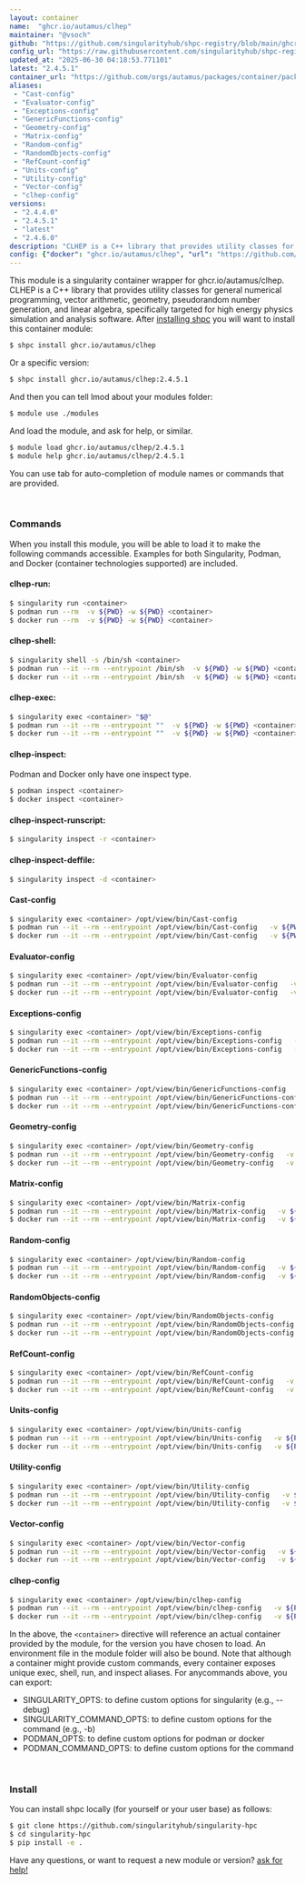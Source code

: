 ```yaml
---
layout: container
name:  "ghcr.io/autamus/clhep"
maintainer: "@vsoch"
github: "https://github.com/singularityhub/shpc-registry/blob/main/ghcr.io/autamus/clhep/container.yaml"
config_url: "https://raw.githubusercontent.com/singularityhub/shpc-registry/main/ghcr.io/autamus/clhep/container.yaml"
updated_at: "2025-06-30 04:18:53.771101"
latest: "2.4.5.1"
container_url: "https://github.com/orgs/autamus/packages/container/package/clhep"
aliases:
 - "Cast-config"
 - "Evaluator-config"
 - "Exceptions-config"
 - "GenericFunctions-config"
 - "Geometry-config"
 - "Matrix-config"
 - "Random-config"
 - "RandomObjects-config"
 - "RefCount-config"
 - "Units-config"
 - "Utility-config"
 - "Vector-config"
 - "clhep-config"
versions:
 - "2.4.4.0"
 - "2.4.5.1"
 - "latest"
 - "2.4.6.0"
description: "CLHEP is a C++ library that provides utility classes for general numerical programming, vector arithmetic, geometry, pseudorandom number generation, and linear algebra, specifically targeted for high energy physics simulation and analysis software."
config: {"docker": "ghcr.io/autamus/clhep", "url": "https://github.com/orgs/autamus/packages/container/package/clhep", "maintainer": "@vsoch", "description": "CLHEP is a C++ library that provides utility classes for general numerical programming, vector arithmetic, geometry, pseudorandom number generation, and linear algebra, specifically targeted for high energy physics simulation and analysis software.", "latest": {"2.4.5.1": "sha256:5e73148f9fa144fc6333db76b27e176f73b2a99fc973d162ea589220c1fa543a"}, "tags": {"2.4.4.0": "sha256:b881d89a14929d265f8848ea9785bb8fea149c40e3aa1d471642b5268d3c02db", "2.4.5.1": "sha256:5e73148f9fa144fc6333db76b27e176f73b2a99fc973d162ea589220c1fa543a", "latest": "sha256:4b636e45637263a392f7ba30ff8b980c5148d2b522597618d3f70ae701884b18", "2.4.6.0": "sha256:4b636e45637263a392f7ba30ff8b980c5148d2b522597618d3f70ae701884b18"}, "aliases": {"Cast-config": "/opt/view/bin/Cast-config", "Evaluator-config": "/opt/view/bin/Evaluator-config", "Exceptions-config": "/opt/view/bin/Exceptions-config", "GenericFunctions-config": "/opt/view/bin/GenericFunctions-config", "Geometry-config": "/opt/view/bin/Geometry-config", "Matrix-config": "/opt/view/bin/Matrix-config", "Random-config": "/opt/view/bin/Random-config", "RandomObjects-config": "/opt/view/bin/RandomObjects-config", "RefCount-config": "/opt/view/bin/RefCount-config", "Units-config": "/opt/view/bin/Units-config", "Utility-config": "/opt/view/bin/Utility-config", "Vector-config": "/opt/view/bin/Vector-config", "clhep-config": "/opt/view/bin/clhep-config"}}
---
```


This module is a singularity container wrapper for ghcr.io/autamus/clhep.
CLHEP is a C++ library that provides utility classes for general numerical programming, vector arithmetic, geometry, pseudorandom number generation, and linear algebra, specifically targeted for high energy physics simulation and analysis software.
After [installing shpc](#install) you will want to install this container module:


```bash
$ shpc install ghcr.io/autamus/clhep
```

Or a specific version:

```bash
$ shpc install ghcr.io/autamus/clhep:2.4.5.1
```

And then you can tell lmod about your modules folder:

```bash
$ module use ./modules
```

And load the module, and ask for help, or similar.

```bash
$ module load ghcr.io/autamus/clhep/2.4.5.1
$ module help ghcr.io/autamus/clhep/2.4.5.1
```

You can use tab for auto-completion of module names or commands that are provided.

<br>

### Commands

When you install this module, you will be able to load it to make the following commands accessible.
Examples for both Singularity, Podman, and Docker (container technologies supported) are included.

#### clhep-run:

```bash
$ singularity run <container>
$ podman run --rm  -v ${PWD} -w ${PWD} <container>
$ docker run --rm  -v ${PWD} -w ${PWD} <container>
```

#### clhep-shell:

```bash
$ singularity shell -s /bin/sh <container>
$ podman run --it --rm --entrypoint /bin/sh  -v ${PWD} -w ${PWD} <container>
$ docker run --it --rm --entrypoint /bin/sh  -v ${PWD} -w ${PWD} <container>
```

#### clhep-exec:

```bash
$ singularity exec <container> "$@"
$ podman run --it --rm --entrypoint ""  -v ${PWD} -w ${PWD} <container> "$@"
$ docker run --it --rm --entrypoint ""  -v ${PWD} -w ${PWD} <container> "$@"
```

#### clhep-inspect:

Podman and Docker only have one inspect type.

```bash
$ podman inspect <container>
$ docker inspect <container>
```

#### clhep-inspect-runscript:

```bash
$ singularity inspect -r <container>
```

#### clhep-inspect-deffile:

```bash
$ singularity inspect -d <container>
```


#### Cast-config

```bash
$ singularity exec <container> /opt/view/bin/Cast-config
$ podman run --it --rm --entrypoint /opt/view/bin/Cast-config   -v ${PWD} -w ${PWD} <container> -c " $@"
$ docker run --it --rm --entrypoint /opt/view/bin/Cast-config   -v ${PWD} -w ${PWD} <container> -c " $@"
```


#### Evaluator-config

```bash
$ singularity exec <container> /opt/view/bin/Evaluator-config
$ podman run --it --rm --entrypoint /opt/view/bin/Evaluator-config   -v ${PWD} -w ${PWD} <container> -c " $@"
$ docker run --it --rm --entrypoint /opt/view/bin/Evaluator-config   -v ${PWD} -w ${PWD} <container> -c " $@"
```


#### Exceptions-config

```bash
$ singularity exec <container> /opt/view/bin/Exceptions-config
$ podman run --it --rm --entrypoint /opt/view/bin/Exceptions-config   -v ${PWD} -w ${PWD} <container> -c " $@"
$ docker run --it --rm --entrypoint /opt/view/bin/Exceptions-config   -v ${PWD} -w ${PWD} <container> -c " $@"
```


#### GenericFunctions-config

```bash
$ singularity exec <container> /opt/view/bin/GenericFunctions-config
$ podman run --it --rm --entrypoint /opt/view/bin/GenericFunctions-config   -v ${PWD} -w ${PWD} <container> -c " $@"
$ docker run --it --rm --entrypoint /opt/view/bin/GenericFunctions-config   -v ${PWD} -w ${PWD} <container> -c " $@"
```


#### Geometry-config

```bash
$ singularity exec <container> /opt/view/bin/Geometry-config
$ podman run --it --rm --entrypoint /opt/view/bin/Geometry-config   -v ${PWD} -w ${PWD} <container> -c " $@"
$ docker run --it --rm --entrypoint /opt/view/bin/Geometry-config   -v ${PWD} -w ${PWD} <container> -c " $@"
```


#### Matrix-config

```bash
$ singularity exec <container> /opt/view/bin/Matrix-config
$ podman run --it --rm --entrypoint /opt/view/bin/Matrix-config   -v ${PWD} -w ${PWD} <container> -c " $@"
$ docker run --it --rm --entrypoint /opt/view/bin/Matrix-config   -v ${PWD} -w ${PWD} <container> -c " $@"
```


#### Random-config

```bash
$ singularity exec <container> /opt/view/bin/Random-config
$ podman run --it --rm --entrypoint /opt/view/bin/Random-config   -v ${PWD} -w ${PWD} <container> -c " $@"
$ docker run --it --rm --entrypoint /opt/view/bin/Random-config   -v ${PWD} -w ${PWD} <container> -c " $@"
```


#### RandomObjects-config

```bash
$ singularity exec <container> /opt/view/bin/RandomObjects-config
$ podman run --it --rm --entrypoint /opt/view/bin/RandomObjects-config   -v ${PWD} -w ${PWD} <container> -c " $@"
$ docker run --it --rm --entrypoint /opt/view/bin/RandomObjects-config   -v ${PWD} -w ${PWD} <container> -c " $@"
```


#### RefCount-config

```bash
$ singularity exec <container> /opt/view/bin/RefCount-config
$ podman run --it --rm --entrypoint /opt/view/bin/RefCount-config   -v ${PWD} -w ${PWD} <container> -c " $@"
$ docker run --it --rm --entrypoint /opt/view/bin/RefCount-config   -v ${PWD} -w ${PWD} <container> -c " $@"
```


#### Units-config

```bash
$ singularity exec <container> /opt/view/bin/Units-config
$ podman run --it --rm --entrypoint /opt/view/bin/Units-config   -v ${PWD} -w ${PWD} <container> -c " $@"
$ docker run --it --rm --entrypoint /opt/view/bin/Units-config   -v ${PWD} -w ${PWD} <container> -c " $@"
```


#### Utility-config

```bash
$ singularity exec <container> /opt/view/bin/Utility-config
$ podman run --it --rm --entrypoint /opt/view/bin/Utility-config   -v ${PWD} -w ${PWD} <container> -c " $@"
$ docker run --it --rm --entrypoint /opt/view/bin/Utility-config   -v ${PWD} -w ${PWD} <container> -c " $@"
```


#### Vector-config

```bash
$ singularity exec <container> /opt/view/bin/Vector-config
$ podman run --it --rm --entrypoint /opt/view/bin/Vector-config   -v ${PWD} -w ${PWD} <container> -c " $@"
$ docker run --it --rm --entrypoint /opt/view/bin/Vector-config   -v ${PWD} -w ${PWD} <container> -c " $@"
```


#### clhep-config

```bash
$ singularity exec <container> /opt/view/bin/clhep-config
$ podman run --it --rm --entrypoint /opt/view/bin/clhep-config   -v ${PWD} -w ${PWD} <container> -c " $@"
$ docker run --it --rm --entrypoint /opt/view/bin/clhep-config   -v ${PWD} -w ${PWD} <container> -c " $@"
```



In the above, the `<container>` directive will reference an actual container provided
by the module, for the version you have chosen to load. An environment file in the
module folder will also be bound. Note that although a container
might provide custom commands, every container exposes unique exec, shell, run, and
inspect aliases. For anycommands above, you can export:

 - SINGULARITY_OPTS: to define custom options for singularity (e.g., --debug)
 - SINGULARITY_COMMAND_OPTS: to define custom options for the command (e.g., -b)
 - PODMAN_OPTS: to define custom options for podman or docker
 - PODMAN_COMMAND_OPTS: to define custom options for the command

<br>

### Install

You can install shpc locally (for yourself or your user base) as follows:

```bash
$ git clone https://github.com/singularityhub/singularity-hpc
$ cd singularity-hpc
$ pip install -e .
```

Have any questions, or want to request a new module or version? [ask for help!](https://github.com/singularityhub/singularity-hpc/issues)